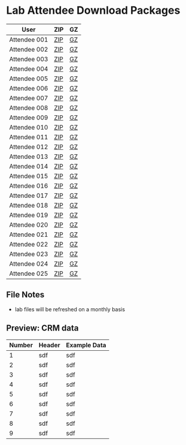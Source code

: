 Lab Attendee Download Packages
====================================


| User     | ZIP  | GZ  |
|------------|---|---|
| Attendee 001  | [ZIP](https://raw.githubusercontent.com/adobe/AEP-Hands-on-Labs/edit/master/labs/fsi/assets/001_fsi.zip)  |  [GZ](https://raw.githubusercontent.com/adobe/AEP-Hands-on-Labs/edit/master/labs/fsi/assets/001_fsi.tar.gz)  |
| Attendee 002  | [ZIP](https://github.com/adobe/AEP-Hands-on-Labs/edit/master/labs/fsi/assets/002_fsi.zip)  |  [GZ](https://github.com/adobe/AEP-Hands-on-Labs/edit/master/labs/fsi/assets/002_fsi.tar.gz)  |
| Attendee 003  | [ZIP](https://github.com/adobe/AEP-Hands-on-Labs/edit/master/labs/fsi/assets/003_fsi.zip)  |  [GZ](https://github.com/adobe/AEP-Hands-on-Labs/edit/master/labs/fsi/assets/003_fsi.tar.gz)  |
| Attendee 004  | [ZIP](https://github.com/adobe/AEP-Hands-on-Labs/edit/master/labs/fsi/assets/004_fsi.zip)  |  [GZ](https://github.com/adobe/AEP-Hands-on-Labs/edit/master/labs/fsi/assets/004_fsi.tar.gz)  |
| Attendee 005  | [ZIP](https://github.com/adobe/AEP-Hands-on-Labs/edit/master/labs/fsi/assets/005_fsi.zip)  |  [GZ](https://github.com/adobe/AEP-Hands-on-Labs/edit/master/labs/fsi/assets/005_fsi.tar.gz)  |
| Attendee 006  | [ZIP](https://github.com/adobe/AEP-Hands-on-Labs/edit/master/labs/fsi/assets/006_fsi.zip)  |  [GZ](https://github.com/adobe/AEP-Hands-on-Labs/edit/master/labs/fsi/assets/006_fsi.tar.gz)  |
| Attendee 007  | <a id="raw-url" href="https://github.com/adobe/AEP-Hands-on-Labs/edit/master/labs/fsi/assets/007_fsi.zip">ZIP</a>  |  [GZ](https://github.com/adobe/AEP-Hands-on-Labs/edit/master/labs/fsi/assets/007_fsi.tar.gz)  |
| Attendee 008  | [ZIP](https://github.com/adobe/AEP-Hands-on-Labs/edit/master/labs/fsi/assets/008_fsi.zip)  |  [GZ](https://github.com/adobe/AEP-Hands-on-Labs/edit/master/labs/fsi/assets/008_fsi.tar.gz)  |
| Attendee 009  | [ZIP](https://github.com/adobe/AEP-Hands-on-Labs/edit/master/labs/fsi/assets/009_fsi.zip)  |  [GZ](https://github.com/adobe/AEP-Hands-on-Labs/edit/master/labs/fsi/assets/009_fsi.tar.gz)  |
| Attendee 010  | [ZIP](https://github.com/adobe/AEP-Hands-on-Labs/edit/master/labs/fsi/assets/010_fsi.zip)  |  [GZ](https://github.com/adobe/AEP-Hands-on-Labs/edit/master/labs/fsi/assets/010_fsi.tar.gz)  |
| Attendee 011  | [ZIP](https://github.com/adobe/AEP-Hands-on-Labs/edit/master/labs/fsi/assets/011_fsi.zip)  |  [GZ](https://github.com/adobe/AEP-Hands-on-Labs/edit/master/labs/fsi/assets/011_fsi.tar.gz)  |
| Attendee 012  | [ZIP](https://github.com/adobe/AEP-Hands-on-Labs/edit/master/labs/fsi/assets/012_fsi.zip)  |  [GZ](https://github.com/adobe/AEP-Hands-on-Labs/edit/master/labs/fsi/assets/012_fsi.tar.gz)  |
| Attendee 013  | [ZIP](https://github.com/adobe/AEP-Hands-on-Labs/edit/master/labs/fsi/assets/013_fsi.zip)  |  [GZ](https://github.com/adobe/AEP-Hands-on-Labs/edit/master/labs/fsi/assets/013_fsi.tar.gz)  |
| Attendee 014  | [ZIP](https://github.com/adobe/AEP-Hands-on-Labs/edit/master/labs/fsi/assets/014_fsi.zip)  |  [GZ](https://github.com/adobe/AEP-Hands-on-Labs/edit/master/labs/fsi/assets/014_fsi.tar.gz)  |
| Attendee 015  | [ZIP](https://github.com/adobe/AEP-Hands-on-Labs/edit/master/labs/fsi/assets/015_fsi.zip)  |  [GZ](https://github.com/adobe/AEP-Hands-on-Labs/edit/master/labs/fsi/assets/015_fsi.tar.gz)  |
| Attendee 016  | [ZIP](https://github.com/adobe/AEP-Hands-on-Labs/edit/master/labs/fsi/assets/016_fsi.zip)  |  [GZ](https://github.com/adobe/AEP-Hands-on-Labs/edit/master/labs/fsi/assets/016_fsi.tar.gz)  |
| Attendee 017  | [ZIP](https://github.com/adobe/AEP-Hands-on-Labs/edit/master/labs/fsi/assets/017_fsi.zip)  |  [GZ](https://github.com/adobe/AEP-Hands-on-Labs/edit/master/labs/fsi/assets/017_fsi.tar.gz)  |
| Attendee 018  | [ZIP](https://github.com/adobe/AEP-Hands-on-Labs/edit/master/labs/fsi/assets/018_fsi.zip)  |  [GZ](https://github.com/adobe/AEP-Hands-on-Labs/edit/master/labs/fsi/assets/018_fsi.tar.gz)  |
| Attendee 019  | [ZIP](https://github.com/adobe/AEP-Hands-on-Labs/edit/master/labs/fsi/assets/019_fsi.zip)  |  [GZ](https://github.com/adobe/AEP-Hands-on-Labs/edit/master/labs/fsi/assets/019_fsi.tar.gz)  |
| Attendee 020  | [ZIP](https://github.com/adobe/AEP-Hands-on-Labs/edit/master/labs/fsi/assets/020_fsi.zip)  |  [GZ](https://github.com/adobe/AEP-Hands-on-Labs/edit/master/labs/fsi/assets/020_fsi.tar.gz)  |
| Attendee 021  | [ZIP](https://github.com/adobe/AEP-Hands-on-Labs/edit/master/labs/fsi/assets/021_fsi.zip)  |  [GZ](https://github.com/adobe/AEP-Hands-on-Labs/edit/master/labs/fsi/assets/021_fsi.tar.gz)  |
| Attendee 022  | [ZIP](https://github.com/adobe/AEP-Hands-on-Labs/edit/master/labs/fsi/assets/022_fsi.zip)  |  [GZ](https://github.com/adobe/AEP-Hands-on-Labs/edit/master/labs/fsi/assets/022_fsi.tar.gz)  |
| Attendee 023  | [ZIP](https://github.com/adobe/AEP-Hands-on-Labs/edit/master/labs/fsi/assets/023_fsi.zip)  |  [GZ](https://github.com/adobe/AEP-Hands-on-Labs/edit/master/labs/fsi/assets/023_fsi.tar.gz)  |
| Attendee 024  | [ZIP](https://github.com/adobe/AEP-Hands-on-Labs/edit/master/labs/fsi/assets/024_fsi.zip)  |  [GZ](https://github.com/adobe/AEP-Hands-on-Labs/edit/master/labs/fsi/assets/024_fsi.tar.gz)  |
| Attendee 025  | [ZIP](https://github.com/adobe/AEP-Hands-on-Labs/edit/master/labs/fsi/assets/025_fsi.zip)  |  [GZ](https://github.com/adobe/AEP-Hands-on-Labs/edit/master/labs/fsi/assets/025_fsi.tar.gz)  |



File Notes
----------------------------
 - lab files will be refreshed on a monthly basis



Preview: CRM data
-----------------------------

| Number     | Header  | Example Data  |
|------------|---|---|
| 1  | sdf  |  sdf  |
| 2  | sdf  |  sdf  |
| 3  | sdf  |  sdf  |
| 4  | sdf  |  sdf  |
| 5  | sdf  |  sdf  |
| 6  | sdf  |  sdf  |
| 7  | sdf  |  sdf  |
| 8  | sdf  |  sdf  |
| 9  | sdf  |  sdf  |
